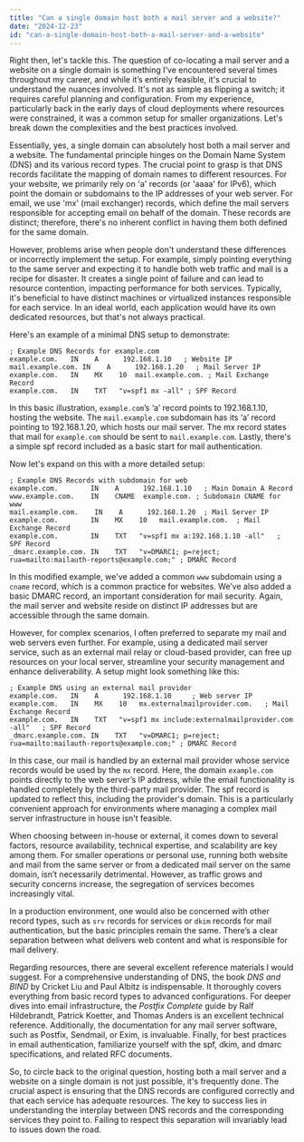 ```yaml
---
title: "Can a single domain host both a mail server and a website?"
date: "2024-12-23"
id: "can-a-single-domain-host-both-a-mail-server-and-a-website"
---
```


Right then, let's tackle this. The question of co-locating a mail server and a website on a single domain is something I’ve encountered several times throughout my career, and while it’s entirely feasible, it's crucial to understand the nuances involved. It's not as simple as flipping a switch; it requires careful planning and configuration. From my experience, particularly back in the early days of cloud deployments where resources were constrained, it was a common setup for smaller organizations. Let's break down the complexities and the best practices involved.

Essentially, yes, a single domain can absolutely host both a mail server and a website. The fundamental principle hinges on the Domain Name System (DNS) and its various record types. The crucial point to grasp is that DNS records facilitate the mapping of domain names to different resources. For your website, we primarily rely on 'a' records (or 'aaaa' for IPv6), which point the domain or subdomains to the IP addresses of your web server. For email, we use 'mx' (mail exchanger) records, which define the mail servers responsible for accepting email on behalf of the domain. These records are distinct; therefore, there's no inherent conflict in having them both defined for the same domain.

However, problems arise when people don't understand these differences or incorrectly implement the setup. For example, simply pointing everything to the same server and expecting it to handle both web traffic and mail is a recipe for disaster. It creates a single point of failure and can lead to resource contention, impacting performance for both services. Typically, it's beneficial to have distinct machines or virtualized instances responsible for each service. In an ideal world, each application would have its own dedicated resources, but that's not always practical.

Here's an example of a minimal DNS setup to demonstrate:

```
; Example DNS Records for example.com
example.com.   IN    A      192.168.1.10   ; Website IP
mail.example.com. IN    A      192.168.1.20   ; Mail Server IP
example.com.   IN    MX    10  mail.example.com. ; Mail Exchange Record
example.com.   IN    TXT   "v=spf1 mx -all" ; SPF Record
```

In this basic illustration, `example.com`’s ‘a’ record points to 192.168.1.10, hosting the website. The `mail.example.com` subdomain has its ‘a’ record pointing to 192.168.1.20, which hosts our mail server. The mx record states that mail for `example.com` should be sent to `mail.example.com`. Lastly, there's a simple spf record included as a basic start for mail authentication.

Now let's expand on this with a more detailed setup:

```
; Example DNS Records with subdomain for web
example.com.        IN    A      192.168.1.10   ; Main Domain A Record
www.example.com.    IN    CNAME  example.com. ; Subdomain CNAME for www
mail.example.com.    IN    A      192.168.1.20  ; Mail Server IP
example.com.        IN    MX    10   mail.example.com.  ; Mail Exchange Record
example.com.        IN    TXT   "v=spf1 mx a:192.168.1.10 -all"   ; SPF Record
_dmarc.example.com. IN    TXT   "v=DMARC1; p=reject; rua=mailto:mailauth-reports@example.com;" ; DMARC Record
```

In this modified example, we've added a common `www` subdomain using a `cname` record, which is a common practice for websites. We’ve also added a basic DMARC record, an important consideration for mail security. Again, the mail server and website reside on distinct IP addresses but are accessible through the same domain.

However, for complex scenarios, I often preferred to separate my mail and web servers even further. For example, using a dedicated mail server service, such as an external mail relay or cloud-based provider, can free up resources on your local server, streamline your security management and enhance deliverability. A setup might look something like this:

```
; Example DNS using an external mail provider
example.com.   IN    A      192.168.1.10     ; Web server IP
example.com.   IN    MX    10   mx.externalmailprovider.com.   ; Mail Exchange Record
example.com.   IN    TXT   "v=spf1 mx include:externalmailprovider.com -all"   ; SPF Record
_dmarc.example.com. IN    TXT   "v=DMARC1; p=reject; rua=mailto:mailauth-reports@example.com;" ; DMARC Record
```

In this case, our mail is handled by an external mail provider whose service records would be used by the `mx` record. Here, the domain `example.com` points directly to the web server’s IP address, while the email functionality is handled completely by the third-party mail provider. The spf record is updated to reflect this, including the provider's domain. This is a particularly convenient approach for environments where managing a complex mail server infrastructure in house isn't feasible.

When choosing between in-house or external, it comes down to several factors, resource availability, technical expertise, and scalability are key among them. For smaller operations or personal use, running both website and mail from the same server or from a dedicated mail server on the same domain, isn’t necessarily detrimental. However, as traffic grows and security concerns increase, the segregation of services becomes increasingly vital.

In a production environment, one would also be concerned with other record types, such as `srv` records for services or `dkim` records for mail authentication, but the basic principles remain the same. There’s a clear separation between what delivers web content and what is responsible for mail delivery.

Regarding resources, there are several excellent reference materials I would suggest. For a comprehensive understanding of DNS, the book *DNS and BIND* by Cricket Liu and Paul Albitz is indispensable. It thoroughly covers everything from basic record types to advanced configurations. For deeper dives into email infrastructure, the *Postfix Complete* guide by Ralf Hildebrandt, Patrick Koetter, and Thomas Anders is an excellent technical reference. Additionally, the documentation for any mail server software, such as Postfix, Sendmail, or Exim, is invaluable. Finally, for best practices in email authentication, familiarize yourself with the spf, dkim, and dmarc specifications, and related RFC documents.

So, to circle back to the original question, hosting both a mail server and a website on a single domain is not just possible, it's frequently done. The crucial aspect is ensuring that the DNS records are configured correctly and that each service has adequate resources. The key to success lies in understanding the interplay between DNS records and the corresponding services they point to. Failing to respect this separation will invariably lead to issues down the road.
